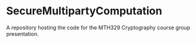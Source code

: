 # SecureMultipartyComputation
A repository hosting the code for the MTH329 Cryptography course group presentation.
